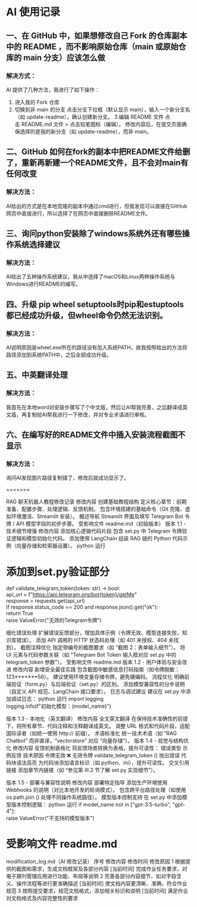 
#  AI 使用记录

## 一、在 GitHub 中，如果想修改自己 Fork 的仓库副本中的 README ，而不影响原始仓库（main 或原始仓库的 main 分支）应该怎么做
### 解决方式：
AI 提供了几种方法，我进行了如下操作：
1. 进入我的 Fork 仓库
2. 切换到非 main 的分支
点击分支下拉框（默认显示 main），输入一个新分支名（如 update-readme），确认创建新分支。
3.编辑 README 文件
点击 README.md 文件 > 点击铅笔图标（编辑）。
修改内容后，在提交页面确保选择的是我的新分支（如 update-readme），而非 main。

## 二、GitHub 如何在fork的副本中把README文件给删了，重新再新建一个README文件，且不会对main有任何改变
### 解决方法：
AI给出的方式是在本地克隆的副本中通过cmd进行，但我发现可以直接在GitHub网页中直接进行，所以选择了在网页中直接删除README文件。

## 三、询问python安装除了windows系统外还有哪些操作系统选择建议
### 解决方法：
AI给出了五种操作系统建议，我从中选择了macOS和Linux两种操作系统与Windows进行README的编写。

## 四、升级 pip wheel setuptools时pip和estuptools都已经成功升级，但wheel命令仍然无法识别。
### 解决方法：
AI说明原因是wheel.exe所在的路径没有加入系统PATH，故我按照给出的方法将路径添加到系统PATH中，之后全部成功升级。

## 五、中英翻译处理
### 解决方法：
我首先在本地word对安装步骤写了个中文版，然后让AI帮我完善，之后翻译成英文版，再复制给AI帮我进行一下修改，并对专业术语进行审核。

## 六、在编写好的README文件中插入安装流程截图不显示
### 解决方法：
询问AI发现图片路径复制错了，修改后就成功显示了。

<!-- By 刘奕麟 -->
=======

RAG 聊天机器人教程修改记录
修改内容
创建基础教程结构
定义核心章节：前期准备、配置步骤、处理逻辑、反馈机制。
包含环境搭建的基础命令（Git 克隆、虚拟环境激活、Streamlit 安装）。
概述导航 Streamlit 界面及填写 Telegram Bot 令牌 / API 模型字段的初步步骤。
受影响文件
readme.md（初始版本）
版本 1.1 - 技术细节增强
修改内容
添加核心逻辑代码片段
包含 set.py 中 Telegram 令牌验证逻辑和模型初始化代码。
添加使用 LangChain 组装 RAG 链的 Python 代码示例（向量存储和检索器设置）。
python
运行
# 添加到set.py验证部分  
def validate_telegram_token(token: str) -> bool:  
    api_url = f"https://api.telegram.org/bot{token}/getMe"  
    response = requests.get(api_url)  
    if response.status_code == 200 and response.json().get("ok"):  
        return True  
    raise ValueError("无效的Telegram令牌")  

细化错误处理
扩展错误反馈部分，增加具体示例（令牌无效、模型连接失败、知识库错误）。
添加 API 调用的 HTTP 状态码处理（如 401 未授权、404 未找到）。
截图注释优化
指定带编号的截图要求（如 “截图 2：表单输入细节”）。
将 UI 元素与代码参数关联（如 “Telegram Bot Token 输入框对应 set.py 中的 telegram_token 参数”）。
受影响文件
readme.md
版本 1.2 - 用户体验与安全改进
修改内容
新增安全最佳实践
包含截图中敏感信息打码指南（如令牌脱敏：123*******56）。
建议使用环境变量存储令牌，避免硬编码。
流程优化
明确前端验证（form.py）与后端验证（set.py）的区别。
添加模型兼容性的分步说明（自定义 API 规范、LangChain 接口要求）。
日志与调试建议
建议在 set.py 中添加调试日志：
python
运行
import logging  
logging.info(f"初始化模型：{model_name}")  


版本 1.3 - 本地化（英文翻译）
修改内容
全文英文翻译
在保持技术准确性的前提下，将所有章节、代码注释和注释翻译成英文。
调整 URL 格式和代码片段，适配国际读者（如统一使用 http:// 前缀）。
术语标准化
统一技术术语（如 “RAG Chatbot” 而非直译，“vectorstore” 对应 “向量存储”）。
版本 1.4 - 视觉与结构优化
修改内容
反馈机制表格化
将反馈场景转换为表格，提升可读性：
错误类型	示例反馈	技术原因
令牌无效	❌ 无效令牌	validate_telegram_token () 抛出错误
代码块语法高亮
为代码块添加语言标识（如 python、ini），提升可读性。
交叉引用链接
添加章节内链接（如 “参见第 III.2 节了解 set.py 实现细节”）。

版本 1.5 - 部署与兼容性说明
修改内容
部署特定指导
添加生产环境使用 Webhooks 的说明（对比本地开发的轮询模式）。
包含跨平台路径处理（如使用 os.path.join () 处理不同操作系统路径）。
模型版本控制支持
在 set.py 中添加模型版本控制逻辑：
python
运行
if model_name not in ["gpt-3.5-turbo", "gpt-4"]:  
    raise ValueError("不支持的模型版本")  

受影响文件
readme.md
=======
modification_log.md（AI 修改记录）
序号	修改内容	修改时间	修改原因
1	根据提供的截图和需求，生成文档框架及各部分内容	[当前时间]	完成作业任务要求，对电子期刊管理应用进行功能、布局等说明
2	完善各部分内容细节，如对字段含义、操作流程等进行更准确描述	[当前时间]	使文档内容更清晰、准确，符合作业规范
3	按照提交要求，规范文档格式，添加相关标识和说明	[当前时间]	满足作业对文档格式及内容完整性的要求


